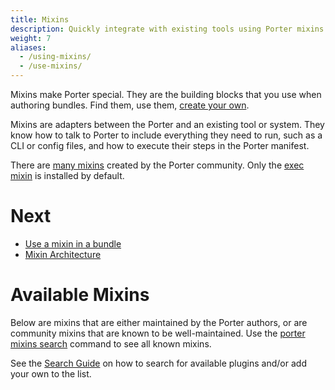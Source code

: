 ```yaml
---
title: Mixins
description: Quickly integrate with existing tools using Porter mixins
weight: 7
aliases:
  - /using-mixins/
  - /use-mixins/
---
```


Mixins make Porter special. They are the building blocks that you use when authoring bundles. Find them, use them, [create your own](/mixin-dev-guide/).

Mixins are adapters between the Porter and an existing tool or system. They know how to talk to Porter to include everything
they need to run, such as a CLI or config files, and how to execute their steps in the Porter manifest.

There are [many mixins](/mixins/) created by the Porter community.
Only the [exec mixin](/mixins/exec/) is installed by default.

# Next

- [Use a mixin in a bundle](/author-bundles/#mixins)
- [Mixin Architecture](/mixin-dev-guide/architecture/)

# Available Mixins

Below are mixins that are either maintained by the Porter authors, or are community mixins that are known to be well-maintained.
Use the [porter mixins search](/cli/porter_mixins_search) command to see all known mixins.

See the [Search Guide][search-guide] on how to search for available plugins and/or
add your own to the list.

[search-guide]: /package-search/
